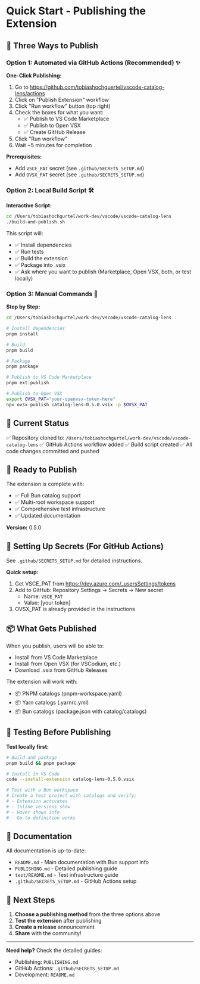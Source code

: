 # Quick Start - Publishing the Extension

## 🎯 Three Ways to Publish

### Option 1: Automated via GitHub Actions (Recommended) ✨

**One-Click Publishing:**

1. Go to <https://github.com/tobiashochguertel/vscode-catalog-lens/actions>
2. Click on "Publish Extension" workflow
3. Click "Run workflow" button (top right)
4. Check the boxes for what you want:
   - ✅ Publish to VS Code Marketplace
   - ✅ Publish to Open VSX
   - ✅ Create GitHub Release
5. Click "Run workflow"
6. Wait ~5 minutes for completion

**Prerequisites:**

- Add `VSCE_PAT` secret (see `.github/SECRETS_SETUP.md`)
- Add `OVSX_PAT` secret (see `.github/SECRETS_SETUP.md`)

### Option 2: Local Build Script 🛠️

**Interactive Script:**

```bash
cd /Users/tobiashochgurtel/work-dev/vscode/vscode-catalog-lens
./build-and-publish.sh
```

This script will:

- ✅ Install dependencies
- ✅ Run tests
- ✅ Build the extension
- ✅ Package into .vsix
- ✅ Ask where you want to publish (Marketplace, Open VSX, both, or test locally)

### Option 3: Manual Commands 🔧

**Step by Step:**

```bash
cd /Users/tobiashochgurtel/work-dev/vscode/vscode-catalog-lens

# Install dependencies
pnpm install

# Build
pnpm build

# Package
pnpm package

# Publish to VS Code Marketplace
pnpm ext:publish

# Publish to Open VSX
export OVSX_PAT="your-openvsx-token-here"
npx ovsx publish catalog-lens-0.5.0.vsix -p $OVSX_PAT
```

## 📝 Current Status

✅ Repository cloned to: `/Users/tobiashochgurtel/work-dev/vscode/vscode-catalog-lens`
✅ GitHub Actions workflow added
✅ Build script created
✅ All code changes committed and pushed

## 🚀 Ready to Publish

The extension is complete with:

- ✅ Full Bun catalog support
- ✅ Multi-root workspace support
- ✅ Comprehensive test infrastructure
- ✅ Updated documentation

**Version:** 0.5.0

## 🔑 Setting Up Secrets (For GitHub Actions)

See `.github/SECRETS_SETUP.md` for detailed instructions.

**Quick setup:**

1. Get VSCE_PAT from <https://dev.azure.com/_usersSettings/tokens>
2. Add to GitHub: Repository Settings → Secrets → New secret
   - Name: `VSCE_PAT`
   - Value: [your token]
3. OVSX_PAT is already provided in the instructions

## 📦 What Gets Published

When you publish, users will be able to:

- Install from VS Code Marketplace
- Install from Open VSX (for VSCodium, etc.)
- Download .vsix from GitHub Releases

The extension will work with:

- 📦 PNPM catalogs (pnpm-workspace.yaml)
- 📦 Yarn catalogs (.yarnrc.yml)
- 📦 Bun catalogs (package.json with catalog/catalogs)

## 🧪 Testing Before Publishing

**Test locally first:**

```bash
# Build and package
pnpm build && pnpm package

# Install in VS Code
code --install-extension catalog-lens-0.5.0.vsix

# Test with a Bun workspace
# Create a test project with catalogs and verify:
# - Extension activates
# - Inline versions show
# - Hover shows info
# - Go-to-definition works
```

## 📖 Documentation

All documentation is up-to-date:

- `README.md` - Main documentation with Bun support info
- `PUBLISHING.md` - Detailed publishing guide
- `test/README.md` - Test infrastructure guide
- `.github/SECRETS_SETUP.md` - GitHub Actions setup

## 🎉 Next Steps

1. **Choose a publishing method** from the three options above
2. **Test the extension** after publishing
3. **Create a release** announcement
4. **Share** with the community!

---

**Need help?** Check the detailed guides:

- Publishing: `PUBLISHING.md`
- GitHub Actions: `.github/SECRETS_SETUP.md`
- Development: `README.md`
